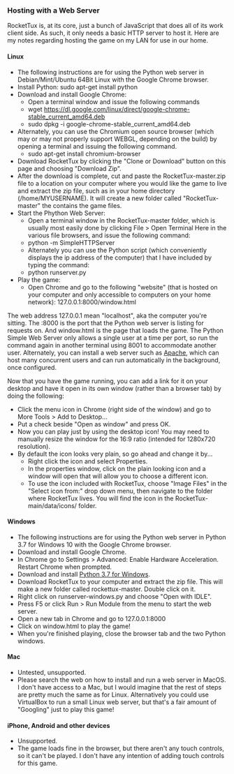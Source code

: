 ### Hosting with a Web Server  
RocketTux is, at its core, just a bunch of JavaScript that does all of its work client side. As such, it only needs a basic HTTP server to host it. Here are my notes regarding hosting the game on my LAN for use in our home.  

#### Linux
- The following instructions are for using the Python web server in Debian/Mint/Ubuntu 64Bit Linux with the Google Chrome browser.
- Install Python: sudo apt-get install python
- Download and install Google Chrome: 
    - Open a terminal window and issue the following commands
    - wget https://dl.google.com/linux/direct/google-chrome-stable_current_amd64.deb
    - sudo dpkg -i google-chrome-stable_current_amd64.deb
- Alternately, you can use the Chromium open source browser (which may or may not properly support WEBGL, depending on the build) by opening a terminal and issuing the following command.
    - sudo apt-get install chromium-browser
- Download RocketTux by clicking the "Clone or Download" button on this page and choosing "Download Zip".
- After the download is complete, cut and paste the RocketTux-master.zip file to a location on your computer where you would like the game to live and extract the zip file, such as in your home directory (/home/MYUSERNAME). It will create a new folder called "RocketTux-master" the contains the game files.
- Start the Phython Web Server:
    - Open a terminal window in the RocketTux-master folder, which is usually most easily done by clicking File > Open Terminal Here in the various file browsers, and issue the following command:
    - python -m SimpleHTTPServer
    - Alternately you can use the Python script (which conveniently displays the ip address of the computer) that I have included by typing the command:
    - python runserver.py
- Play the game:
    - Open Chrome and go to the following "website" (that is hosted on your computer and only accessible to computers on your home network): 127.0.0.1:8000/window.html

The web address 127.0.0.1 mean "localhost", aka the computer you're sitting. The :8000 is the port that the Python web server is listing for requests on. And window.html is the page that loads the game. The Python Simple Web Server only allows a single user at a time per port, so run the command again in another terminal using 8001 to accommodate another user. Alternately, you can install a web server such as [Apache](http://httpd.apache.org/docs/2.4/getting-started.html), which can host many concurrent users and can run automatically in the background, once configured.

Now that you have the game running, you can add a link for it on your desktop and have it open in its own window (rather than a browser tab) by doing the following:
- Click the menu icon in Chrome (right side of the window) and go to More Tools > Add to Desktop...
- Put a check beside "Open as window" and press OK. 
- Now you can play just by using the desktop icon! You may need to manually resize the window for the 16:9 ratio (intended for 1280x720 resolution).
- By default the icon looks very plain, so go ahead and change it by...
    - Right click the icon and select Properties. 
    - In the properties window, click on the plain looking icon and a window will open that will allow you to choose a different icon.
    - To use the icon included with RocketTux, choose "Image Files" in the "Select icon from:" drop down menu, then navigate to the folder where RocketTux lives. You will find the icon in the RocketTux-main/data/icons/ folder.
    
#### Windows
- The following instructions are for using the Python web server in Python 3.7 for Windows 10 with the Google Chrome browser.
- Download and install Google Chrome.
- In Chrome go to Settings > Advanced: Enable Hardware Acceleration. Restart Chrome when prompted.
- Download and install [Python 3.7 for Windows](https://www.python.org/downloads/windows/).
- Download RocketTux to your computer and extract the zip file. This will make a new folder called rockettux-master. Double click on it.
- Right click on runserver-windows.py and choose "Open with IDLE".
- Press F5 or click Run > Run Module from the menu to start the web server.
- Open a new tab in Chrome and go to 127.0.0.1:8000
- Click on window.html to play the game!
- When you're finished playing, close the browser tab and the two Python windows.


#### Mac
- Untested, unsupported.
- Please search the web on how to install and run a web server in MacOS. I don't have access to a Mac, but I would imagine that the rest of steps are pretty much the same as for Linux. Alternatively you could use VirtualBox to run a small Linux web server, but that's a fair amount of "Googling" just to play this game!

#### iPhone, Android and other devices
- Unsupported.
- The game loads fine in the browser, but there aren't any touch controls, so it can't be played. I don't have any intention of adding touch controls for this game.

